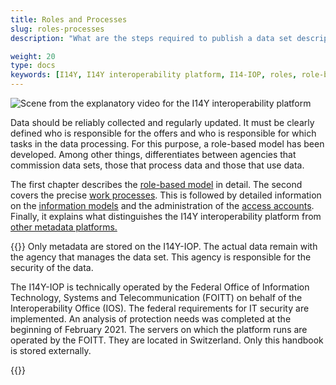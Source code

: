 ```yaml
---
title: Roles and Processes
slug: roles-processes
description: "What are the steps required to publish a data set description? Who sees which metadata? This chapter gives an overview of the roles on the I14Y interoperability platform, the work processes and the information model."

weight: 20
type: docs
keywords: [I14Y, I14Y interoperability platform, I14-IOP, roles, role-based model, access rights, workflow, processes, data model, information model]
---
```


![Scene from the explanatory video for the I14Y interoperability platform](/handbook/img/i14y-film_rollen.png)

Data should be reliably collected and regularly updated. It must be clearly defined who is responsible for the offers and who is responsible for which tasks in the data processing. For this purpose, a role-based model has been developed. Among other things, differentiates between agencies that commission data sets, those that process data and those that use data.

The first chapter describes the [role-based model](/handbook/de/gouvernanz/rollen) in detail. The second covers the precise [work processes](/handbook/de/gouvernanz/arbeitsablauf). This is followed by detailed information on the [information models](/handbook/de/gouvernanz/informationsmodell) and the administration of the [access accounts](/handbook/de/gouvernanz/kontenverwaltung). Finally, it explains what distinguishes the I14Y interoperability platform from [other metadata platforms.](/handbook/de/gouvernanz/plattformen)

{{<alert title=" Is the data on the I14Y-IOP secure?" color="info">}}
Only metadata are stored on the I14Y-IOP. The actual data remain with the agency that manages the data set. This agency is responsible for the security of the data.

The I14Y-IOP is technically operated by the Federal Office of Information Technology, Systems and Telecommunication (FOITT) on behalf of the Interoperability Office (IOS). The federal requirements for IT security are implemented. An analysis of protection needs was completed at the beginning of February 2021. The servers on which the platform runs are operated by the FOITT. They are located in Switzerland. Only this handbook is stored externally.

{{</alert>}}